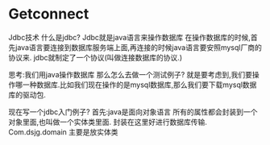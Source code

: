 # Getconnect
Jdbc技术
什么是jdbc?
Jdbc就是java语言来操作数据库
在操作数据库的时候,首先java语言要连接到数据库服务端上面,再连接的时候java语言要安照mysql厂商的协议来.   jdbc就制定了一个协议(叫做连接数据库的协议.)



思考:我们用java操作数据库   那么怎么去做一个测试例子?
就是要考虑到,我们要操作哪一种数据库.比如我们现在操作的是mysql数据库,那么我们要下载mysql数据库的驱动包.



现在写一个jdbc入门例子?
首先:java是面向对象语言   所有的属性都会封装到一个对象里面,也叫做一个实体类里面. 封装在这里好进行数据库传输.
Com.dsjg.domain 主要是放实体类
